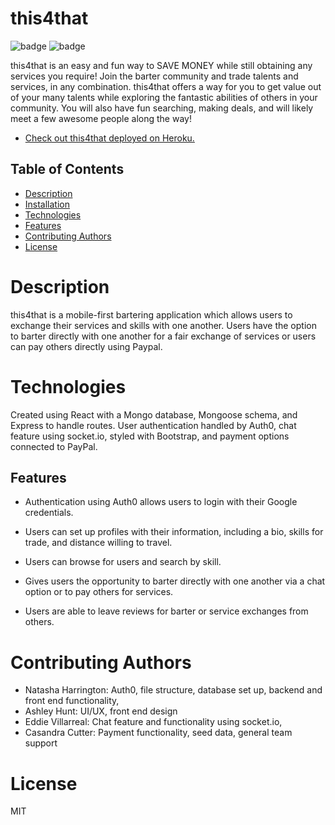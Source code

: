 # this4that

![badge](https://img.shields.io/badge/license-MIT-orange)
![badge](https://img.shields.io/badge/build-passing-brightgreen)

this4that is an easy and fun way to SAVE MONEY while still obtaining any services you require!  Join the barter community and trade talents and services, in any combination.
this4that offers a way for you to get value out of your many talents while exploring the fantastic abilities of others in your community.  You will also have fun searching, making deals, and will likely meet a few awesome people along the way!

* <a href="https://peaceful-ocean-96286.herokuapp.com/">Check out this4that deployed on Heroku.</a>

## Table of Contents
* [Description](#description)
* [Installation](#installation)
* [Technologies](#technologies)
* [Features](#features)
* [Contributing Authors](#contributors)
* [License](#license)

# Description

this4that is a mobile-first bartering application which allows users to exchange their services and skills with one another. Users have the option to barter directly with one another for a fair exchange of services or users can pay others directly using Paypal. 

# Technologies

Created using React with a Mongo database, Mongoose schema, and Express to handle routes. User authentication handled by Auth0, chat feature using socket.io, styled with Bootstrap, and payment options connected to PayPal.
    
## Features

* Authentication using Auth0 allows users to login with their Google credentials.

* Users can set up profiles with their information, including a bio, skills for trade, and distance willing to travel.

* Users can browse for users and search by skill.

* Gives users the opportunity to barter directly with one another via a chat option or to pay others for services.

* Users are able to leave reviews for barter or service exchanges from others.

# Contributing Authors
* Natasha Harrington: Auth0, file structure, database set up, backend and front end functionality, 
* Ashley Hunt: UI/UX, front end design
* Eddie Villarreal: Chat feature and functionality using socket.io, 
* Casandra Cutter: Payment functionality, seed data, general team support
    
# License
MIT